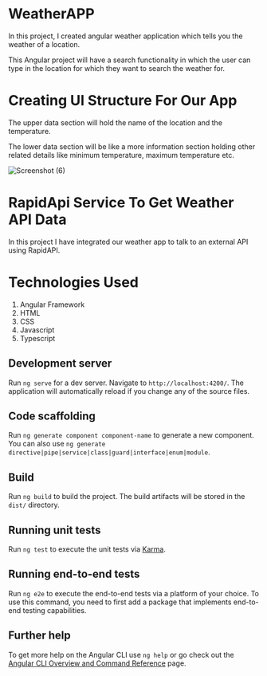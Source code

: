 # WeatherAPP

In this project,  I created angular weather application which tells you the weather of a location.

This Angular project will have a search functionality in which the user can type in the location for which they want to search the weather for.

# Creating UI Structure For Our App

The upper data section will hold the name of the location and the temperature.

The lower data section will be like a more information section holding other related details like minimum temperature, maximum temperature etc.


![Screenshot (6)](https://github.com/Hunnytyagi1996/Live-Weather-App/assets/48430498/0ba4ac38-e3c8-4a52-9830-8460e994bf02)


# RapidApi Service To Get Weather API Data

 In this project I have integrated our weather app to talk to an external API using RapidAPI.

# Technologies Used
 1. Angular Framework
 2. HTML
 3. CSS
 4. Javascript
 5. Typescript


## Development server

Run `ng serve` for a dev server. Navigate to `http://localhost:4200/`. The application will automatically reload if you change any of the source files.

## Code scaffolding

Run `ng generate component component-name` to generate a new component. You can also use `ng generate directive|pipe|service|class|guard|interface|enum|module`.

## Build

Run `ng build` to build the project. The build artifacts will be stored in the `dist/` directory.

## Running unit tests

Run `ng test` to execute the unit tests via [Karma](https://karma-runner.github.io).

## Running end-to-end tests

Run `ng e2e` to execute the end-to-end tests via a platform of your choice. To use this command, you need to first add a package that implements end-to-end testing capabilities.

## Further help

To get more help on the Angular CLI use `ng help` or go check out the [Angular CLI Overview and Command Reference](https://angular.io/cli) page.
